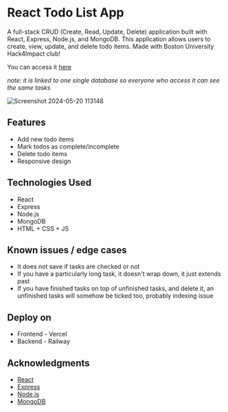 # React Todo List App

A full-stack CRUD (Create, Read, Update, Delete) application built with React, Express, Node.js, and MongoDB. This application allows users to create, view, update, and delete todo items. Made with Boston University Hack4Impact club! 

You can access it [here](https://todo-list-app-zeta-liart.vercel.app/)

*note: it is linked to one single database so everyone who access it can see the same tasks*

![Screenshot 2024-05-20 113148](https://github.com/nclan1/todo-list-app/assets/144292887/c299c402-4d02-42c0-a544-b6a3a8a4797f)


## Features

- Add new todo items
- Mark todos as complete/incomplete
- Delete todo items
- Responsive design

## Technologies Used

- React
- Express
- Node.js
- MongoDB
- HTML + CSS + JS

## Known issues / edge cases

- It does not save if tasks are checked or not
- If you have a particularly long task, it doesn't wrap down, it just extends past
- If you have finished tasks on top of unfinished tasks, and delete it, an unfinished tasks will somehow be ticked too, probably indexing issue

## Deploy on

- Frontend - Vercel
- Backend - Railway

## Acknowledgments

- [React](https://reactjs.org/)
- [Express](https://expressjs.com/)
- [Node.js](https://nodejs.org/)
- [MongoDB](https://www.mongodb.com/)
